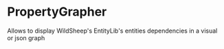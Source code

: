 # PropertyGrapher
Allows to display WildSheep's EntityLib's entities dependencies in a visual or json graph
